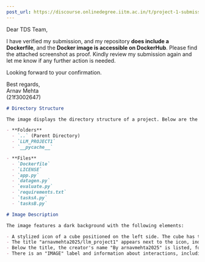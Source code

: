 ```yaml
---
post_url: https://discourse.onlinedegree.iitm.ac.in/t/project-1-submission-marked-as-fail-despite-having-dockerfile-image/167471/1
---
```

Dear TDS Team,

I have verified my submission, and my repository **does include a Dockerfile**, and the **Docker image is accessible on DockerHub**. Please find the attached screenshot as proof. Kindly review my submission again and let me know if any further action is needed.

Looking forward to your confirmation.

Best regards,  
Arnav Mehta  
(21f3002647)

```markdown
# Directory Structure

The image displays the directory structure of a project. Below are the contents listed:

- **Folders**
  - `..` (Parent Directory)
  - `LLM_PROJECT1`
  - `__pycache__`

- **Files**
  - `Dockerfile`
  - `LICENSE`
  - `app.py`
  - `datagen.py`
  - `evaluate.py`
  - `requirements.txt`
  - `tasksA.py`
  - `tasksB.py`
```

  

```markdown
# Image Description

The image features a dark background with the following elements:

- A stylized icon of a cube positioned on the left side. The cube has three vertical lines inside it, which give it depth and dimension.
- The title "arnavmehta2025/llm_project1" appears next to the icon, indicating the project name.
- Below the title, the creator's name "By arnavmehta2025" is listed, followed by a timestamp stating "Updated 2 days ago."
- There is an "IMAGE" label and information about interactions, including a star rating of zero and a download count of 16.
```
